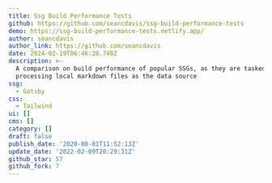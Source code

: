 ```yaml
---
title: Ssg Build Performance Tests
github: https://github.com/seancdavis/ssg-build-performance-tests
demo: https://ssg-build-performance-tests.netlify.app/
author: seancdavis
author_link: https://github.com/seancdavis
date: 2024-02-19T06:46:20.748Z
description: >-
  A comparison on build performance of popular SSGs, as they are tasked with
  processing local markdown files as the data source
ssg:
  - Gatsby
css:
  - Tailwind
ui: []
cms: []
category: []
draft: false
publish_date: '2020-08-01T11:52:13Z'
update_date: '2022-02-09T20:29:31Z'
github_star: 57
github_fork: 7
---
```

